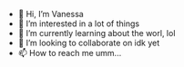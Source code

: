 - 👋 Hi, I’m Vanessa
- 👀 I’m interested in a lot of things
- 🌱 I’m currently learning about the worl, lol
- 💞️ I’m looking to collaborate on idk yet
- 📫 How to reach me umm...

<!---
Vanessa13s/Vanessa13s is a ✨ special ✨ repository because its `README.md` (this file) appears on your GitHub profile.
You can click the Preview link to take a look at your changes.
--->
